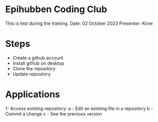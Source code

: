 # Epihubben Coding Club
This is test during the training. 
Date: 02 October 2023
Presenter: Kone

# Steps
- Create a github account
- Install github on desktop
- Clone the repository
- Update repository


# Applications 

1- Access existing repository:
a - Edit an existing file in a repository 
b - Commit a change 
c - See the previous version
